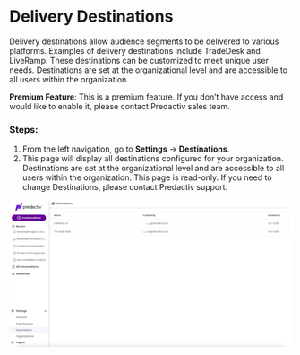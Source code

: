 # Delivery Destinations

Delivery destinations allow audience segments to be delivered to various platforms. Examples of delivery destinations include TradeDesk and LiveRamp. These destinations can be customized to meet unique user needs. Destinations are set at the organizational level and are accessible to all users within the organization.

**Premium Feature**: This is a premium feature. If you don’t have access and would like to enable it, please contact Predactiv sales team.

### Steps:
1. From the left navigation, go to **Settings** -> **Destinations**.
2. This page will display all destinations configured for your organization. Destinations are set at the organizational level and are accessible to all users within the organization. This page is read-only. If you need to change Destinations, please contact Predactiv support.

![destinations](/images/help/destinations-page.webp)